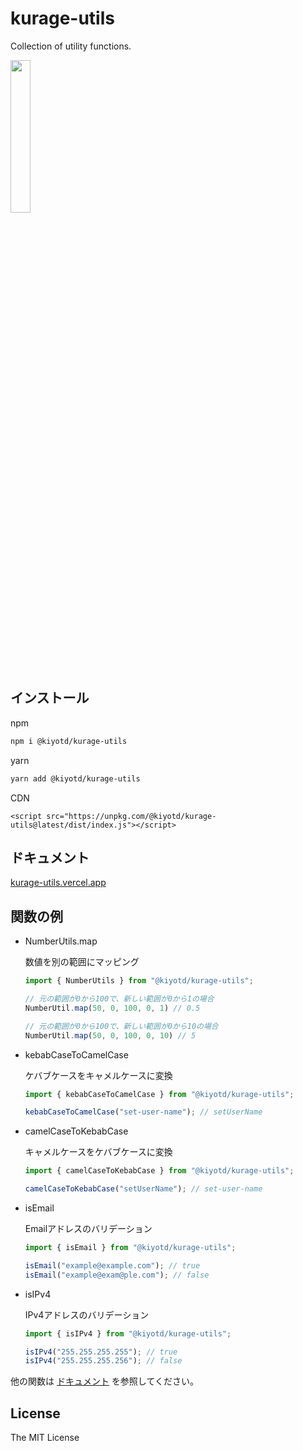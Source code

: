 # kurage-utils

Collection of utility functions.

<img src="https://github.com/kiyotd/kurage/assets/41136135/2e429270-6fa5-43f5-98be-de590d927688" width="25%" >

## インストール

npm

```bash
npm i @kiyotd/kurage-utils
```

yarn

```bash
yarn add @kiyotd/kurage-utils
```

CDN

```shell
<script src="https://unpkg.com/@kiyotd/kurage-utils@latest/dist/index.js"></script>
```

## ドキュメント

[kurage-utils.vercel.app](https://kurage-utils.vercel.app/)

## 関数の例

- NumberUtils.map

  数値を別の範囲にマッピング

    ```typescript
    import { NumberUtils } from "@kiyotd/kurage-utils";
    
    // 元の範囲が0から100で、新しい範囲が0から1の場合
    NumberUtil.map(50, 0, 100, 0, 1) // 0.5
  
    // 元の範囲が0から100で、新しい範囲が0から10の場合
    NumberUtil.map(50, 0, 100, 0, 10) // 5
    ```

- kebabCaseToCamelCase

  ケバブケースをキャメルケースに変換
    ```typescript
    import { kebabCaseToCamelCase } from "@kiyotd/kurage-utils";
    
    kebabCaseToCamelCase("set-user-name"); // setUserName
    ```

- camelCaseToKebabCase

  キャメルケースをケバブケースに変換

    ```typescript
    import { camelCaseToKebabCase } from "@kiyotd/kurage-utils";
    
    camelCaseToKebabCase("setUserName"); // set-user-name
    ```

- isEmail

  Emailアドレスのバリデーション

    ```typescript
    import { isEmail } from "@kiyotd/kurage-utils";
    
    isEmail("example@example.com"); // true
    isEmail("example@exam@ple.com"); // false
    ```

- isIPv4

  IPv4アドレスのバリデーション

    ```typescript
    import { isIPv4 } from "@kiyotd/kurage-utils";
    
    isIPv4("255.255.255.255"); // true
    isIPv4("255.255.255.256"); // false
    ```

他の関数は [ドキュメント](https://kurage-utils.vercel.app/) を参照してください。

## License

The MIT License
